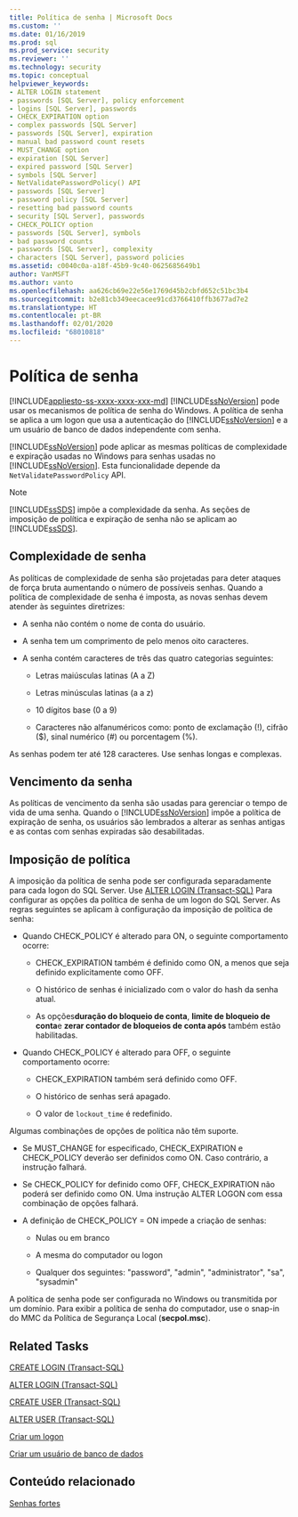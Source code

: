 ```yaml
---
title: Política de senha | Microsoft Docs
ms.custom: ''
ms.date: 01/16/2019
ms.prod: sql
ms.prod_service: security
ms.reviewer: ''
ms.technology: security
ms.topic: conceptual
helpviewer_keywords:
- ALTER LOGIN statement
- passwords [SQL Server], policy enforcement
- logins [SQL Server], passwords
- CHECK_EXPIRATION option
- complex passwords [SQL Server]
- passwords [SQL Server], expiration
- manual bad password count resets
- MUST_CHANGE option
- expiration [SQL Server]
- expired password [SQL Server]
- symbols [SQL Server]
- NetValidatePasswordPolicy() API
- passwords [SQL Server]
- password policy [SQL Server]
- resetting bad password counts
- security [SQL Server], passwords
- CHECK_POLICY option
- passwords [SQL Server], symbols
- bad password counts
- passwords [SQL Server], complexity
- characters [SQL Server], password policies
ms.assetid: c0040c0a-a18f-45b9-9c40-0625685649b1
author: VanMSFT
ms.author: vanto
ms.openlocfilehash: aa626cb69e22e56e1769d45b2cbfd652c51bc3b4
ms.sourcegitcommit: b2e81cb349eecacee91cd3766410ffb3677ad7e2
ms.translationtype: HT
ms.contentlocale: pt-BR
ms.lasthandoff: 02/01/2020
ms.locfileid: "68010818"
---
```

# <a name="password-policy"></a>Política de senha

[!INCLUDE[appliesto-ss-xxxx-xxxx-xxx-md](../../includes/appliesto-ss-xxxx-xxxx-xxx-md.md)]
  [!INCLUDE[ssNoVersion](../../includes/ssnoversion-md.md)] pode usar os mecanismos de política de senha do Windows. A política de senha se aplica a um logon que usa a autenticação do [!INCLUDE[ssNoVersion](../../includes/ssnoversion-md.md)] e a um usuário de banco de dados independente com senha.  
  
 [!INCLUDE[ssNoVersion](../../includes/ssnoversion-md.md)] pode aplicar as mesmas políticas de complexidade e expiração usadas no Windows para senhas usadas no [!INCLUDE[ssNoVersion](../../includes/ssnoversion-md.md)]. Esta funcionalidade depende da `NetValidatePasswordPolicy` API.  
  
> [!NOTE]
> [!INCLUDE[ssSDS](../../includes/sssds-md.md)] impõe a complexidade da senha. As seções de imposição de política e expiração de senha não se aplicam ao [!INCLUDE[ssSDS](../../includes/sssds-md.md)].  
  
## <a name="password-complexity"></a>Complexidade de senha  

 As políticas de complexidade de senha são projetadas para deter ataques de força bruta aumentando o número de possíveis senhas. Quando a política de complexidade de senha é imposta, as novas senhas devem atender às seguintes diretrizes:  
  
- A senha não contém o nome de conta do usuário.  
  
- A senha tem um comprimento de pelo menos oito caracteres.  
  
- A senha contém caracteres de três das quatro categorias seguintes:  
  
  - Letras maiúsculas latinas (A a Z)  
  
  - Letras minúsculas latinas (a a z)  
  
  - 10 dígitos base (0 a 9)  
  
  - Caracteres não alfanuméricos como: ponto de exclamação (!), cifrão ($), sinal numérico (#) ou porcentagem (%).  
  
 As senhas podem ter até 128 caracteres. Use senhas longas e complexas.  
  
## <a name="password-expiration"></a>Vencimento da senha  

 As políticas de vencimento da senha são usadas para gerenciar o tempo de vida de uma senha. Quando o [!INCLUDE[ssNoVersion](../../includes/ssnoversion-md.md)] impõe a política de expiração de senha, os usuários são lembrados a alterar as senhas antigas e as contas com senhas expiradas são desabilitadas.  
  
## <a name="policy-enforcement"></a>Imposição de política  

 A imposição da política de senha pode ser configurada separadamente para cada logon do SQL Server. Use [ALTER LOGIN &#40;Transact-SQL&#41;](../../t-sql/statements/alter-login-transact-sql.md) Para configurar as opções da política de senha de um logon do SQL Server. As regras seguintes se aplicam à configuração da imposição de política de senha:  
  
- Quando CHECK_POLICY é alterado para ON, o seguinte comportamento ocorre:  
  
  - CHECK_EXPIRATION também é definido como ON, a menos que seja definido explicitamente como OFF.  
  
  - O histórico de senhas é inicializado com o valor do hash da senha atual.  
  
  - As opções**duração do bloqueio de conta**, **limite de bloqueio de conta**e **zerar contador de bloqueios de conta após** também estão habilitadas.  
  
- Quando CHECK_POLICY é alterado para OFF, o seguinte comportamento ocorre:  
  
  - CHECK_EXPIRATION também será definido como OFF.  
  
  - O histórico de senhas será apagado.  
  
  - O valor de `lockout_time` é redefinido.  
  
 Algumas combinações de opções de política não têm suporte.  
  
- Se MUST_CHANGE for especificado, CHECK_EXPIRATION e CHECK_POLICY deverão ser definidos como ON. Caso contrário, a instrução falhará.  
  
- Se CHECK_POLICY for definido como OFF, CHECK_EXPIRATION não poderá ser definido como ON. Uma instrução ALTER LOGON com essa combinação de opções falhará.  
  
- A definição de CHECK_POLICY = ON impede a criação de senhas:  
  
  - Nulas ou em branco  
  
  - A mesma do computador ou logon  
  
  - Qualquer dos seguintes: "password", "admin", "administrator", "sa", "sysadmin"  
  
 A política de senha pode ser configurada no Windows ou transmitida por um domínio. Para exibir a política de senha do computador, use o snap-in do MMC da Política de Segurança Local (**secpol.msc**).  
  
## <a name="related-tasks"></a>Related Tasks  

 [CREATE LOGIN &#40;Transact-SQL&#41;](../../t-sql/statements/create-login-transact-sql.md)  
  
 [ALTER LOGIN &#40;Transact-SQL&#41;](../../t-sql/statements/alter-login-transact-sql.md)  
  
 [CREATE USER &#40;Transact-SQL&#41;](../../t-sql/statements/create-user-transact-sql.md)  
  
 [ALTER USER &#40;Transact-SQL&#41;](../../t-sql/statements/alter-user-transact-sql.md)  
  
 [Criar um logon](../../relational-databases/security/authentication-access/create-a-login.md)  
  
 [Criar um usuário de banco de dados](../../relational-databases/security/authentication-access/create-a-database-user.md)  
  
## <a name="related-content"></a>Conteúdo relacionado  

 [Senhas fortes](../../relational-databases/security/strong-passwords.md)  
 